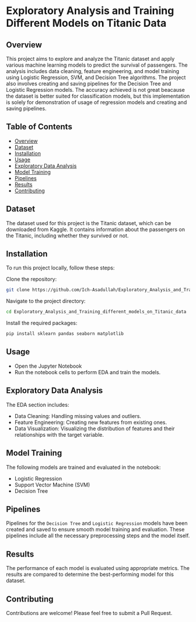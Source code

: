 # Exploratory Analysis and Training Different Models on Titanic Data

## Overview
This project aims to explore and analyze the Titanic dataset and apply various machine learning models to predict the survival of passengers. The analysis includes data cleaning, feature engineering, and model training using Logistic Regression, SVM, and Decision Tree algorithms. The project also involves creating and saving pipelines for the Decision Tree and Logistic Regression models. The accuracy achieved is not great beacause the dataset is better suited for classification models, but this implementation is solely for demonstration of usage of regression models and creating and saving pipelines.

## Table of Contents

- [Overview](#overview)
- [Dataset](#dataset)
- [Installation](#installation)
- [Usage](#usage)
- [Exploratory Data Analysis](#exploratory-data-analysis)
- [Model Training](#model-training)
- [Pipelines](#pipelines)
- [Results](#results)
- [Contributing](#contributing)


## Dataset
The dataset used for this project is the Titanic dataset, which can be downloaded from Kaggle. It contains information about the passengers on the Titanic, including whether they survived or not.

## Installation
To run this project locally, follow these steps:

Clone the repository:
```bash
git clone https://github.com/Ich-Asadullah/Exploratory_Analysis_and_Training_different_models_on_Titanic_data
```
Navigate to the project directory:
```bash
cd Exploratory_Analysis_and_Training_different_models_on_Titanic_data
```
Install the required packages:
```bash
pip install sklearn pandas seaborn matplotlib
```
## Usage
- Open the Jupyter Notebook
- Run the notebook cells to perform EDA and train the models.
  
## Exploratory Data Analysis
The EDA section includes:

- Data Cleaning: Handling missing values and outliers.
- Feature Engineering: Creating new features from existing ones.
- Data Visualization: Visualizing the distribution of features and their relationships with the target variable.
  
## Model Training
The following models are trained and evaluated in the notebook:

- Logistic Regression
- Support Vector Machine (SVM)
- Decision Tree

## Pipelines
Pipelines for the `Decision Tree` and `Logistic Regression` models have been created and saved to ensure smooth model training and evaluation. These pipelines include all the necessary preprocessing steps and the model itself.

## Results
The performance of each model is evaluated using appropriate metrics. The results are compared to determine the best-performing model for this dataset.

## Contributing
Contributions are welcome! Please feel free to submit a Pull Request.
